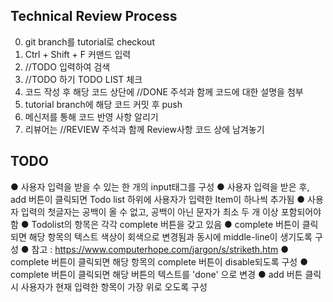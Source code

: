 ## Technical Review Process

0) git branch를 tutorial로 checkout
1) Ctrl + Shift + F 커맨드 입력
2) //TODO 입력하여 검색
3) //TODO 하기 TODO LIST 체크
4) 코드 작성 후 해당 코드 상단에 //DONE 주석과 함께 코드에 대한 설명을 첨부
5) tutorial branch에 해당 코드 커밋 후 push
6) 메신저를 통해 코드 반영 사항 알리기
7) 리뷰어는 //REVIEW 주석과 함께 Review사항 코드 상에 남겨놓기

## TODO
● 사용자 입력을 받을 수 있는 한 개의 input태그를 구성
● 사용자 입력을 받은 후, add 버튼이 클릭되면 Todo list 하위에 사용자가 입력한 Item이 하나씩 추가됨
● 사용자 입력의 첫글자는 공백이 올 수 없고, 공백이 아닌 문자가 최소 두 개 이상 포함되어야 함
● Todolist의 항목은 각각 complete 버튼을 갖고 있음
● complete 버튼이 클릭되면 해당 항목의 텍스트 색상이 회색으로 변경됨과 동시에 middle-line이 생기도록 구성
● 참고 : https://www.computerhope.com/jargon/s/striketh.htm
● complete 버튼이 클릭되면 해당 항목의 complete 버튼이 disable되도록 구성
● complete 버튼이 클릭되면 해당 버튼의 텍스트를 'done' 으로 변경
● add 버튼 클릭 시 사용자가 현재 입력한 항목이 가장 위로 오도록 구성